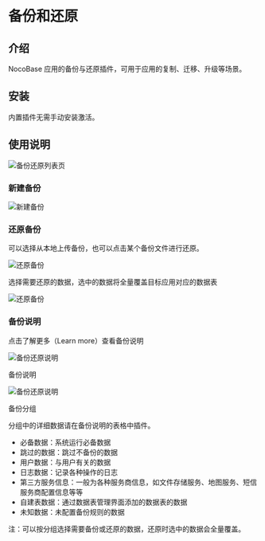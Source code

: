 # 备份和还原

<PluginInfo name="backup-restore" deprecated=true></PluginInfo>

## 介绍

NocoBase 应用的备份与还原插件，可用于应用的复制、迁移、升级等场景。

## 安装

内置插件无需手动安装激活。

## 使用说明

![备份还原列表页](https://static-docs.nocobase.com/071b969c4db9bdc6d2c359e1b6bef5da.png)

### 新建备份

![新建备份](https://static-docs.nocobase.com/0e3d9410e6b1cfbda38044033f0b4053.png)

### 还原备份

可以选择从本地上传备份，也可以点击某个备份文件进行还原。

![还原备份](https://static-docs.nocobase.com/e4b95a4376260fd516de7828fd9f1056.png)

选择需要还原的数据，选中的数据将全量覆盖目标应用对应的数据表

![还原备份](https://static-docs.nocobase.com/9c7cb78b51c8f949e417b5a1e0180ae2.png)

### 备份说明

点击了解更多（Learn more）查看备份说明

![备份还原说明](https://static-docs.nocobase.com/4f54eba0fde2d6481274665cb184a79e.png)

备份说明

![备份还原说明](https://static-docs.nocobase.com/bd5c68cf7e35d04e525f9b13e48e32d9.png)

备份分组

分组中的详细数据请在备份说明的表格中插件。

- 必备数据：系统运行必备数据
- 跳过的数据：跳过不备份的数据
- 用户数据：与用户有关的数据
- 日志数据：记录各种操作的日志
- 第三方服务信息：一般为各种服务商信息，如文件存储服务、地图服务、短信服务商配置信息等等
- 自建表数据：通过数据表管理界面添加的数据表的数据
- 未知数据：未配置备份规则的数据

注：可以按分组选择需要备份或还原的数据，还原时选中的数据会全量覆盖。